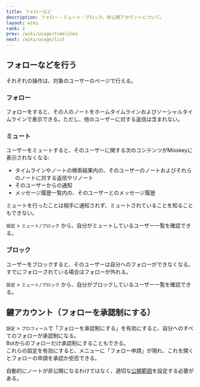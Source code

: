 ```yaml
---
title: フォローなど
description: フォロー・ミュート・ブロック、非公開アカウントについて。
layout: wiki
rank: 2
prev: /wiki/usage/timelines
next: /wiki/usage/list
---
```

## フォローなどを行う
それぞれの操作は、対象のユーザーのページで行える。

### フォロー
フォローをすると、その人のノートをホームタイムラインおよびソーシャルタイムラインで表示できる。ただし、他のユーザーに対する返信は含まれない。  

### ミュート
ユーザーをミュートすると、そのユーザーに関する次のコンテンツがMisskeyに表示されなくなる:

- タイムラインやノートの検索結果内の、そのユーザーのノートおよびそれらのノートに対する返信やリノート
- そのユーザーからの通知
- メッセージ履歴一覧内の、そのユーザーとのメッセージ履歴

ミュートを行ったことは相手に通知されず、ミュートされていることを知ることもできない。

`設定` > `ミュート/ブロック` から、自分がミュートしているユーザー一覧を確認できる。

### ブロック
ユーザーをブロックすると、そのユーザーは自分へのフォローができなくなる。すでにフォローされている場合はフォローが外れる。

`設定` > `ミュート/ブロック` から、自分がブロックしているユーザー一覧を確認できる。

## 鍵アカウント（フォローを承認制にする）
`設定` > `プロフィール`で「フォローを承認制にする」を有効にすると、自分へのすべてのフォローが承認制になる。  
Botからのフォローだけ承認制にすることもできる。  
これらの設定を有効にすると、メニューに「フォロー申請」が現れ、これを開くとフォローの申請を承認か拒否できる。

自動的にノートが非公開になるわけではなく、適切な[公開範囲](post#公開範囲を設定する)を設定する必要がある。
